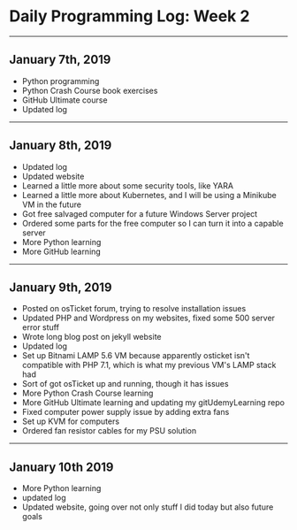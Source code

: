 # Daily Programming Log: Week 2

---

## January 7th, 2019

* Python programming
* Python Crash Course book exercises
* GitHub Ultimate course
* Updated log

---

## January 8th, 2019

* Updated log
* Updated website
* Learned a little more about some security tools, like YARA
* Learned a little more about Kubernetes, and I will be using a Minikube VM in the future
* Got free salvaged computer for a future Windows Server project
* Ordered some parts for the free computer so I can turn it into a capable server
* More Python learning
* More GitHub learning

---

## January 9th, 2019

* Posted on osTicket forum, trying to resolve installation issues
* Updated PHP and Wordpress on my websites, fixed some 500 server error stuff
* Wrote long blog post on jekyll website
* Updated log
* Set up Bitnami LAMP 5.6 VM because apparently osticket isn't compatible with PHP 7.1, which is what my previous VM's LAMP stack had
* Sort of got osTicket up and running, though it has issues
* More Python Crash Course learning
* More GitHub Ultimate learning and updating my gitUdemyLearning repo
* Fixed computer power supply issue by adding extra fans
* Set up KVM for computers
* Ordered fan resistor cables for my PSU solution

---

## January 10th 2019

* More Python learning
* updated log
* Updated website, going over not only stuff I did today but also future goals



